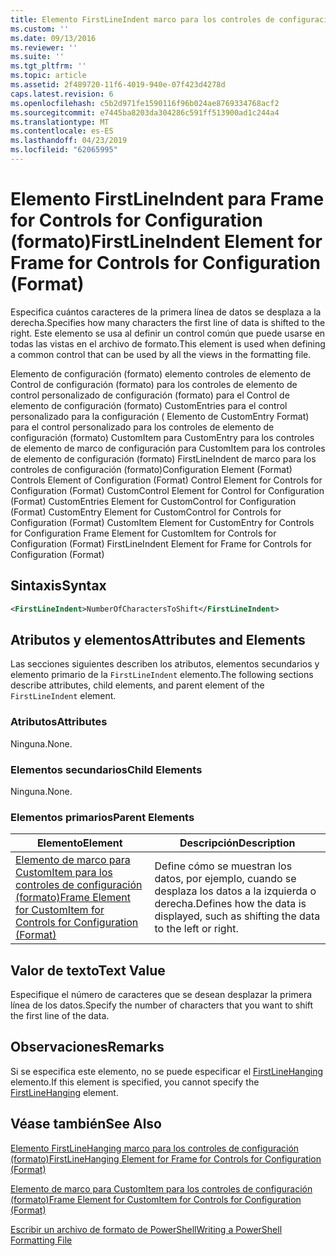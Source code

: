 ```yaml
---
title: Elemento FirstLineIndent marco para los controles de configuración (formato) | Microsoft Docs
ms.custom: ''
ms.date: 09/13/2016
ms.reviewer: ''
ms.suite: ''
ms.tgt_pltfrm: ''
ms.topic: article
ms.assetid: 2f489720-11f6-4019-940e-07f423d4278d
caps.latest.revision: 6
ms.openlocfilehash: c5b2d971fe1590116f96b024ae8769334768acf2
ms.sourcegitcommit: e7445ba8203da304286c591ff513900ad1c244a4
ms.translationtype: MT
ms.contentlocale: es-ES
ms.lasthandoff: 04/23/2019
ms.locfileid: "62065995"
---
```

# <a name="firstlineindent-element-for-frame-for-controls-for-configuration-format"></a><span data-ttu-id="34a93-102">Elemento FirstLineIndent para Frame for Controls for Configuration (formato)</span><span class="sxs-lookup"><span data-stu-id="34a93-102">FirstLineIndent Element for Frame for Controls for Configuration (Format)</span></span>

<span data-ttu-id="34a93-103">Especifica cuántos caracteres de la primera línea de datos se desplaza a la derecha.</span><span class="sxs-lookup"><span data-stu-id="34a93-103">Specifies how many characters the first line of data is shifted to the right.</span></span> <span data-ttu-id="34a93-104">Este elemento se usa al definir un control común que puede usarse en todas las vistas en el archivo de formato.</span><span class="sxs-lookup"><span data-stu-id="34a93-104">This element is used when defining a common control that can be used by all the views in the formatting file.</span></span>

<span data-ttu-id="34a93-105">Elemento de configuración (formato) elemento controles de elemento de Control de configuración (formato) para los controles de elemento de control personalizado de configuración (formato) para el Control de elemento de configuración (formato) CustomEntries para el control personalizado para la configuración ( Elemento de CustomEntry Format) para el control personalizado para los controles de elemento de configuración (formato) CustomItem para CustomEntry para los controles de elemento de marco de configuración para CustomItem para los controles de elemento de configuración (formato) FirstLineIndent de marco para los controles de configuración (formato)</span><span class="sxs-lookup"><span data-stu-id="34a93-105">Configuration Element (Format) Controls Element of Configuration (Format) Control Element for Controls for Configuration (Format) CustomControl Element for Control for Configuration (Format) CustomEntries Element for CustomControl for Configuration (Format) CustomEntry Element for CustomControl for Controls for Configuration (Format) CustomItem Element for CustomEntry for Controls for Configuration Frame Element for CustomItem for Controls for Configuration (Format) FirstLineIndent Element for Frame for Controls for Configuration (Format)</span></span>

## <a name="syntax"></a><span data-ttu-id="34a93-106">Sintaxis</span><span class="sxs-lookup"><span data-stu-id="34a93-106">Syntax</span></span>

```xml
<FirstLineIndent>NumberOfCharactersToShift</FirstLineIndent>
```

## <a name="attributes-and-elements"></a><span data-ttu-id="34a93-107">Atributos y elementos</span><span class="sxs-lookup"><span data-stu-id="34a93-107">Attributes and Elements</span></span>

<span data-ttu-id="34a93-108">Las secciones siguientes describen los atributos, elementos secundarios y elemento primario de la `FirstLineIndent` elemento.</span><span class="sxs-lookup"><span data-stu-id="34a93-108">The following sections describe attributes, child elements, and parent element of the `FirstLineIndent` element.</span></span>

### <a name="attributes"></a><span data-ttu-id="34a93-109">Atributos</span><span class="sxs-lookup"><span data-stu-id="34a93-109">Attributes</span></span>

<span data-ttu-id="34a93-110">Ninguna.</span><span class="sxs-lookup"><span data-stu-id="34a93-110">None.</span></span>

### <a name="child-elements"></a><span data-ttu-id="34a93-111">Elementos secundarios</span><span class="sxs-lookup"><span data-stu-id="34a93-111">Child Elements</span></span>

<span data-ttu-id="34a93-112">Ninguna.</span><span class="sxs-lookup"><span data-stu-id="34a93-112">None.</span></span>

### <a name="parent-elements"></a><span data-ttu-id="34a93-113">Elementos primarios</span><span class="sxs-lookup"><span data-stu-id="34a93-113">Parent Elements</span></span>

|<span data-ttu-id="34a93-114">Elemento</span><span class="sxs-lookup"><span data-stu-id="34a93-114">Element</span></span>|<span data-ttu-id="34a93-115">Descripción</span><span class="sxs-lookup"><span data-stu-id="34a93-115">Description</span></span>|
|-------------|-----------------|
|[<span data-ttu-id="34a93-116">Elemento de marco para CustomItem para los controles de configuración (formato)</span><span class="sxs-lookup"><span data-stu-id="34a93-116">Frame Element for CustomItem for Controls for Configuration (Format)</span></span>](./frame-element-for-customitem-for-controls-for-configuration-format.md)|<span data-ttu-id="34a93-117">Define cómo se muestran los datos, por ejemplo, cuando se desplaza los datos a la izquierda o derecha.</span><span class="sxs-lookup"><span data-stu-id="34a93-117">Defines how the data is displayed, such as shifting the data to the left or right.</span></span>|

## <a name="text-value"></a><span data-ttu-id="34a93-118">Valor de texto</span><span class="sxs-lookup"><span data-stu-id="34a93-118">Text Value</span></span>

<span data-ttu-id="34a93-119">Especifique el número de caracteres que se desean desplazar la primera línea de los datos.</span><span class="sxs-lookup"><span data-stu-id="34a93-119">Specify the number of characters that you want to shift the first line of the data.</span></span>

## <a name="remarks"></a><span data-ttu-id="34a93-120">Observaciones</span><span class="sxs-lookup"><span data-stu-id="34a93-120">Remarks</span></span>

<span data-ttu-id="34a93-121">Si se especifica este elemento, no se puede especificar el [FirstLineHanging](./firstlinehanging-element-for-frame-for-controls-for-configuration-format.md) elemento.</span><span class="sxs-lookup"><span data-stu-id="34a93-121">If this element is specified, you cannot specify the [FirstLineHanging](./firstlinehanging-element-for-frame-for-controls-for-configuration-format.md) element.</span></span>

## <a name="see-also"></a><span data-ttu-id="34a93-122">Véase también</span><span class="sxs-lookup"><span data-stu-id="34a93-122">See Also</span></span>

[<span data-ttu-id="34a93-123">Elemento FirstLineHanging marco para los controles de configuración (formato)</span><span class="sxs-lookup"><span data-stu-id="34a93-123">FirstLineHanging Element for Frame for Controls for Configuration (Format)</span></span>](./firstlinehanging-element-for-frame-for-controls-for-configuration-format.md)

[<span data-ttu-id="34a93-124">Elemento de marco para CustomItem para los controles de configuración (formato)</span><span class="sxs-lookup"><span data-stu-id="34a93-124">Frame Element for CustomItem for Controls for Configuration (Format)</span></span>](./frame-element-for-customitem-for-controls-for-configuration-format.md)

[<span data-ttu-id="34a93-125">Escribir un archivo de formato de PowerShell</span><span class="sxs-lookup"><span data-stu-id="34a93-125">Writing a PowerShell Formatting File</span></span>](./writing-a-powershell-formatting-file.md)
